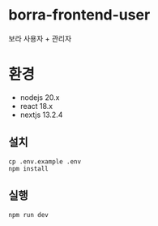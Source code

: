 # borra-frontend-user

보라 사용자 + 관리자

# 환경

- nodejs 20.x
- react 18.x
- nextjs 13.2.4

## 설치

```shell
cp .env.example .env
npm install
```

## 실행

```shell
npm run dev
```
